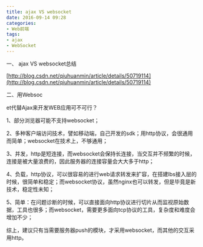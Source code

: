```yaml
---
title: ajax VS websocket
date: 2016-09-14 09:28
categories:
- Web前端
tags:
- ajax
- WebSocket
---
```

<div class="markdown_views">


一、 ajax VS websocket总结   

[http://blog.csdn.net/qiuhuanmin/article/details/50719114](http://blog.csdn.net/qiuhuanmin/article/details/50719114)

二、用Websoc
<!--more-->
et代替Ajax来开发WEB应用可不可行？   

 1、部分浏览器可能不支持websocket；   

 2、多种客户端访问技术，譬如移动端，自己开发的sdk；用http协议，会很通用而简单；websocket在技术上，不够通用；   

3、并发，http是短连接，而websocket会保持长连接，当交互并不频繁的时候，连接是被大量浪费的，因此服务器的连接容量会大大多于http；   

4、负载，http协议，可以很容易的进行web请求转发来扩容，在搭建lbs接入层的时候，很简单和稳定；而websocket协议，虽然nginx也可以转发，但是毕竟是新技术，稳定性未知；   

5、简单：在问题诊断的时候，可以直接面向http协议进行切片从而监视原始数据，工具也很多；而websocket，需要更多面向tcp协议的工具，复杂度和难度会增加不少；

综上，建议只有当需要服务器push的模块，才采用websocket，而其他的交互采用http。 

</div>